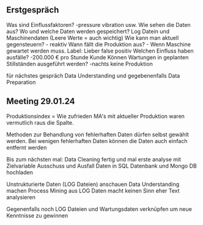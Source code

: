 ## Erstgespräch

Was sind Einflussfaktoren? -pressure vibration usw. 
Wie sehen die Daten aus? Wo und welche Daten werden gespeichert? Log Datein und Maschinendaten (Leere Werte = auch wichtig)
Wie kann man aktuell gegensteuern?  - reaktiv
Wann fällt die Produktion aus? - Wenn Maschine gewartet werden muss. Label: 
Lieber false positiv
Welchen Einfluss haben ausfälle? -200.000 € pro Stunde Kunde
Können Wartungen in geplanten Stillständen ausgeführt werden?  -nachts keine Produktion

für nächstes gespräch Data Understanding und gegebenenfalls Data Preparation

## Meeting 29.01.24

Produktionsindex = Wie zufrieden MA's mit aktueller Produktion waren
vermutlich raus die Spalte.

Methoden zur Behandlung von fehlerhaften Daten dürfen selbst gewählt werden. Bei wenigen fehlerhaften Daten können die Daten auch einfach entfernt werden

Bis zum nächsten mal:
Data Cleaning fertig und mal erste analyse mit Zielvariable Ausschuss und Ausfall
Daten in SQL Datenbank und Mongo DB hochladen

Unstrukturierte Daten (LOG Dateien) anschauen Data Understanding machen
Process Mining aus LOG Daten macht keinen Sinn eher Text analysieren

Gegenenfalls noch LOG Dateien und Wartungsdaten verknüpfen um neue Kenntnisse zu gewinnen